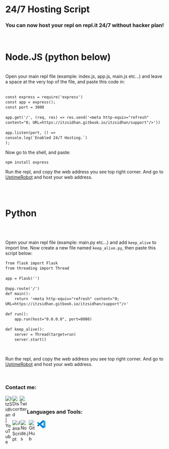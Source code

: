 # 24/7 Hosting Script
### You can now host your repl on repl.it 24/7 without hacker plan!
<br>

# Node.JS (python below)

<br>
Open your main repl file (example: index.js, app.js, main.js etc...) and leave a space at the very top of the file, and paste this code in:
<br>
</br>

```
const express = require('express')
const app = express();
const port = 3000

app.get('/', (req, res) => res.send('<meta http-equiv="refresh" content="0; URL=https://itzsidhan.gitbook.io/itzsidhan/support"/>'))

app.listen(port, () =>
console.log(`Enabled 24/7 Hosting.`)
);
```

Now go to the shell, and paste:

```
npm install express
```

Run the repl, and copy the web address you see top right corner. And go to [UptimeRobot](https://uptimerobot.com/) and host your web address.

<br>
</br>

# Python

<br>
</br>

Open your main repl file (example: main.py etc...) and add `keep_alive` to import line. Now create a new file named `keep_alive.py`, then paste this script below:
```
from flask import Flask
from threading import Thread

app = Flask('')

@app.route('/')
def main():
    return '<meta http-equiv="refresh" content="0; URL=https://itzsidhan.gitbook.io/itzsidhan/support"/>'

def run():
    app.run(host="0.0.0.0", port=8080)

def keep_alive():
    server = Thread(target=run)
    server.start()
```

<br>

Run the repl, and copy the web address you see top right corner. And go to [UptimeRobot](https://uptimerobot.com/) and host your web address.

<br>

### Contact me: 

[<img align="left" alt="ItzSidhan | YouTube" width="22px" src="https://cdn4.iconfinder.com/data/icons/logos-and-brands/512/395_Youtube_logo-128.png" />](https://bit.ly/ItzSidhanYT)
<a href="https://dsc.gg/itzsidhan">
  <img align="left" alt="Discord" width="23px" src="https://raw.githubusercontent.com/peterthehan/peterthehan/master/assets/discord.svg" />
</a>
<a href="https://twitter.com/ItzSidhan">
  <img align="left" alt="Twitter" width="23px" src="https://raw.githubusercontent.com/peterthehan/peterthehan/master/assets/twitter.svg" />
</a>

</br>

### Languages and Tools: 

[<img align="left" alt="JavaScript" width="26px" src="https://cdn4.iconfinder.com/data/icons/logos-and-brands/512/187_Js_logo_logos-128.png" />](https://www.javascript.com/)
[<img align="left" alt="Node.js" width="26px" src="https://cdn4.iconfinder.com/data/icons/logos-and-brands/512/233_Node_Js_logo-128.png" />](https://nodejs.org/en/)
[<img align="left" alt="GitHub" width="26px" src="https://cdn4.iconfinder.com/data/icons/socialcones/508/Github-128.png" />](https://github.com/)
[<img align="left" alt="Visual Studio Code" width="26px" src="https://raw.githubusercontent.com/github/explore/80688e429a7d4ef2fca1e82350fe8e3517d3494d/topics/visual-studio-code/visual-studio-code.png" />](https://code.visualstudio.com/)
<br />
<br />

